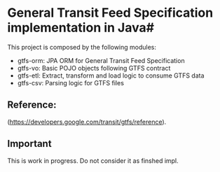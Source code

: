 # General Transit Feed Specification implementation in Java#

This project is composed by the following modules:

- gtfs-orm: JPA ORM for General Transit Feed Specification
- gtfs-vo: Basic POJO objects following GTFS contract
- gtfs-etl: Extract, transform and load logic to consume GTFS data
- gtfs-csv: Parsing logic for GTFS files

## Reference: ##
(https://developers.google.com/transit/gtfs/reference).

## Important ##
This is work in progress. Do not consider it as finshed impl.
